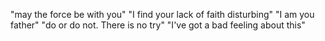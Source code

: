 "may the force be with you"
"I find your lack of faith disturbing"
"I am you father"
"do or do not. There is no try"
"I've got a bad feeling about this"
